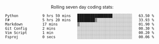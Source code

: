 <!--<p align="center">
  <img width="auto" src ="https://github-readme-stats.vercel.app/api/top-langs/?username=syrkis&layout=compact&hide_border=true&theme=darcula&bg_color=00000000&langs_count=6&hide=jupyter%20notebook,JavaScript,HTML" width = 400>
      <img src ="https://github-readme-streak-stats.herokuapp.com?user=syrkis&theme=darcula&hide_border=true&background=FFFFFF00" width = 400>

</p>-->
<p align="center">Rolling seven day coding stats:</p>
<!--START_SECTION:waka-->

```text
Python           9 hrs 59 mins   ████████████████░░░░░░░░░   63.50 %
F#               5 hrs 20 mins   ████████▒░░░░░░░░░░░░░░░░   33.93 %
Markdown         17 mins         ▒░░░░░░░░░░░░░░░░░░░░░░░░   01.90 %
Git Config       2 mins          ░░░░░░░░░░░░░░░░░░░░░░░░░   00.30 %
Vim Script       1 min           ░░░░░░░░░░░░░░░░░░░░░░░░░   00.20 %
Fsproj           0 secs          ░░░░░░░░░░░░░░░░░░░░░░░░░   00.06 %
```

<!--END_SECTION:waka-->
